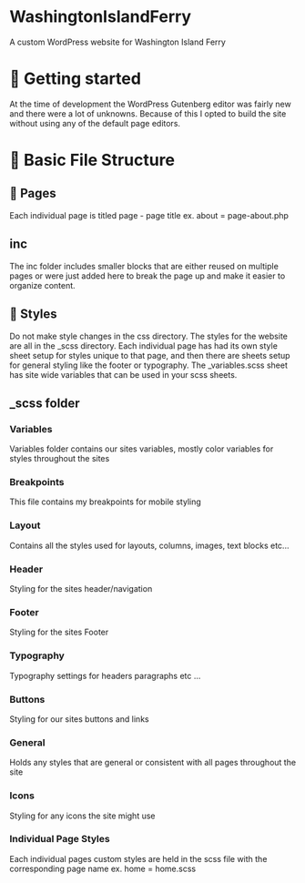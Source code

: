 # WashingtonIslandFerry
A custom WordPress website for Washington Island Ferry

# :metal: Getting started

At the time of development the WordPress Gutenberg editor was fairly new and there were a lot of unknowns. Because of this I opted to build the site without using any of the default page editors.

# :open_file_folder: Basic File Structure

## :page_with_curl: Pages

Each individual page is titled page - page title ex. about = page-about.php

## inc

The inc folder includes smaller blocks that are either reused on multiple pages or were just added here to break the page up and make it easier to organize content.

## :dancer: Styles

Do not make style changes in the css directory. The styles for the website are all in the \_scss directory. Each individual page has had its own style sheet setup for styles unique to that page, and then there are sheets setup for general styling like the footer or typography. The \_variables.scss sheet has site wide variables that can be used in your scss sheets.

## \_scss folder

### Variables

Variables folder contains our sites variables, mostly color variables for styles throughout the sites

### Breakpoints

This file contains my breakpoints for mobile styling

### Layout

Contains all the styles used for layouts, columns, images, text blocks etc...

### Header

Styling for the sites header/navigation

### Footer

Styling for the sites Footer

### Typography

Typography settings for headers paragraphs etc ...

### Buttons

Styling for our sites buttons and links

### General

Holds any styles that are general or consistent with all pages throughout the site

### Icons

Styling for any icons the site might use

### Individual Page Styles

Each individual pages custom styles are held in the scss file with the corresponding page name ex. home = home.scss
